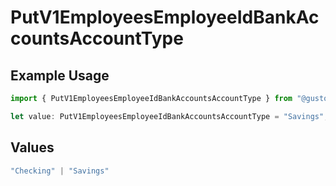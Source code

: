 # PutV1EmployeesEmployeeIdBankAccountsAccountType

## Example Usage

```typescript
import { PutV1EmployeesEmployeeIdBankAccountsAccountType } from "@gusto/embedded-api/models/operations/putv1employeesemployeeidbankaccounts.js";

let value: PutV1EmployeesEmployeeIdBankAccountsAccountType = "Savings";
```

## Values

```typescript
"Checking" | "Savings"
```